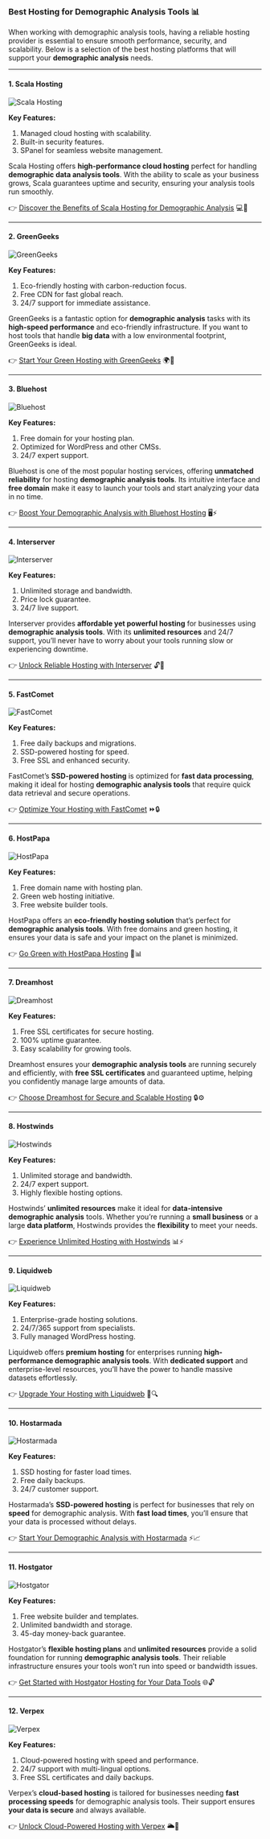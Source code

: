 ### Best Hosting for Demographic Analysis Tools 📊

When working with demographic analysis tools, having a reliable hosting provider is essential to ensure smooth performance, security, and scalability. Below is a selection of the best hosting platforms that will support your **demographic analysis** needs.

---

#### 1. Scala Hosting
![Scala Hosting](https://i.imgur.com/uJ5JIK3.png "Scala Web Hosting")

**Key Features:**
1. Managed cloud hosting with scalability.
2. Built-in security features.
3. SPanel for seamless website management.

Scala Hosting offers **high-performance cloud hosting** perfect for handling **demographic data analysis tools**. With the ability to scale as your business grows, Scala guarantees uptime and security, ensuring your analysis tools run smoothly.

👉 [Discover the Benefits of Scala Hosting for Demographic Analysis](https://snipitx.com/scala-jy) 💻🚀

---

#### 2. GreenGeeks
![GreenGeeks](https://i.imgur.com/eEwuntu.jpg "GreenGeeks Hosting")

**Key Features:**
1. Eco-friendly hosting with carbon-reduction focus.
2. Free CDN for fast global reach.
3. 24/7 support for immediate assistance.

GreenGeeks is a fantastic option for **demographic analysis** tasks with its **high-speed performance** and eco-friendly infrastructure. If you want to host tools that handle **big data** with a low environmental footprint, GreenGeeks is ideal.

👉 [Start Your Green Hosting with GreenGeeks](https://snipitx.com/greengeeks-jy) 🌍💚

---

#### 3. Bluehost
![Bluehost](https://i.imgur.com/PasFF9E.jpeg "Bluehost Hosting")

**Key Features:**
1. Free domain for your hosting plan.
2. Optimized for WordPress and other CMSs.
3. 24/7 expert support.

Bluehost is one of the most popular hosting services, offering **unmatched reliability** for hosting **demographic analysis tools**. Its intuitive interface and **free domain** make it easy to launch your tools and start analyzing your data in no time.

👉 [Boost Your Demographic Analysis with Bluehost Hosting](https://snipitx.com/bluehost-jy) 🖥️⚡

---

#### 4. Interserver
![Interserver](https://i.imgur.com/OM5dOEW.jpeg "Interserver Hosting")

**Key Features:**
1. Unlimited storage and bandwidth.
2. Price lock guarantee.
3. 24/7 live support.

Interserver provides **affordable yet powerful hosting** for businesses using **demographic analysis tools**. With its **unlimited resources** and 24/7 support, you’ll never have to worry about your tools running slow or experiencing downtime.

👉 [Unlock Reliable Hosting with Interserver](https://snipitx.com/interserver-jy) 🔓💼

---

#### 5. FastComet
![FastComet](https://i.imgur.com/7qgXuWp.png "FastComet Hosting")

**Key Features:**
1. Free daily backups and migrations.
2. SSD-powered hosting for speed.
3. Free SSL and enhanced security.

FastComet’s **SSD-powered hosting** is optimized for **fast data processing**, making it ideal for hosting **demographic analysis tools** that require quick data retrieval and secure operations.

👉 [Optimize Your Hosting with FastComet](https://snipitx.com/fastcomet-jy) ⏩🔒

---

#### 6. HostPapa
![HostPapa](https://i.imgur.com/ouDTkvl.jpeg "HostPapa Hosting")

**Key Features:**
1. Free domain name with hosting plan.
2. Green web hosting initiative.
3. Free website builder tools.

HostPapa offers an **eco-friendly hosting solution** that’s perfect for **demographic analysis tools**. With free domains and green hosting, it ensures your data is safe and your impact on the planet is minimized.

👉 [Go Green with HostPapa Hosting](https://snipitx.com/hostpapa-jy) 🌱📊

---

#### 7. Dreamhost
![Dreamhost](https://i.imgur.com/rXIg8ip.jpeg "Dreamhost Hosting")

**Key Features:**
1. Free SSL certificates for secure hosting.
2. 100% uptime guarantee.
3. Easy scalability for growing tools.

Dreamhost ensures your **demographic analysis tools** are running securely and efficiently, with **free SSL certificates** and guaranteed uptime, helping you confidently manage large amounts of data.

👉 [Choose Dreamhost for Secure and Scalable Hosting](https://snipitx.com/dreamhost-jy) 🔒⚙️

---

#### 8. Hostwinds
![Hostwinds](https://i.imgur.com/53aSNXx.jpeg "Hostwinds Hosting")

**Key Features:**
1. Unlimited storage and bandwidth.
2. 24/7 expert support.
3. Highly flexible hosting options.

Hostwinds’ **unlimited resources** make it ideal for **data-intensive demographic analysis** tools. Whether you’re running a **small business** or a large **data platform**, Hostwinds provides the **flexibility** to meet your needs.

👉 [Experience Unlimited Hosting with Hostwinds](https://snipitx.com/hostwinds-jy) 📊⚡

---

#### 9. Liquidweb
![Liquidweb](https://i.imgur.com/4IvT9SC.jpeg "Liquidweb Hosting")

**Key Features:**
1. Enterprise-grade hosting solutions.
2. 24/7/365 support from specialists.
3. Fully managed WordPress hosting.

Liquidweb offers **premium hosting** for enterprises running **high-performance demographic analysis tools**. With **dedicated support** and enterprise-level resources, you’ll have the power to handle massive datasets effortlessly.

👉 [Upgrade Your Hosting with Liquidweb](https://snipitx.com/liquidweb-jy) 🚀🔍

---

#### 10. Hostarmada
![Hostarmada](https://i.imgur.com/KFbdf3o.jpeg "Hostarmada Hosting")

**Key Features:**
1. SSD hosting for faster load times.
2. Free daily backups.
3. 24/7 customer support.

Hostarmada’s **SSD-powered hosting** is perfect for businesses that rely on **speed** for demographic analysis. With **fast load times**, you’ll ensure that your data is processed without delays.

👉 [Start Your Demographic Analysis with Hostarmada](https://snipitx.com/hostarmada-jy) ⚡📈

---

#### 11. Hostgator
![Hostgator](https://i.imgur.com/BcVkH57.jpeg "Hostgator Hosting")

**Key Features:**
1. Free website builder and templates.
2. Unlimited bandwidth and storage.
3. 45-day money-back guarantee.

Hostgator’s **flexible hosting plans** and **unlimited resources** provide a solid foundation for running **demographic analysis tools**. Their reliable infrastructure ensures your tools won’t run into speed or bandwidth issues.

👉 [Get Started with Hostgator Hosting for Your Data Tools](https://snipitx.com/hostgator-jy) 🌐🔓

---

#### 12. Verpex
![Verpex](https://i.imgur.com/6x5LhiS.jpeg "Verpex Hosting")

**Key Features:**
1. Cloud-powered hosting with speed and performance.
2. 24/7 support with multi-lingual options.
3. Free SSL certificates and daily backups.

Verpex’s **cloud-based hosting** is tailored for businesses needing **fast processing speeds** for demographic analysis tools. Their support ensures **your data is secure** and always available.

👉 [Unlock Cloud-Powered Hosting with Verpex](https://snipitx.com/verpex-jy) 🌥️💼

